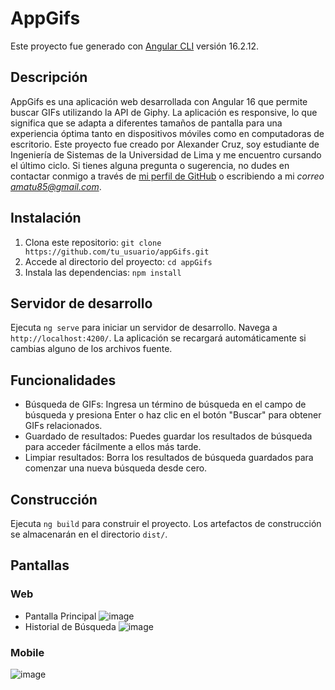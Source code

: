 # AppGifs

Este proyecto fue generado con [Angular CLI](https://github.com/angular/angular-cli) versión 16.2.12.

## Descripción

AppGifs es una aplicación web desarrollada con Angular 16 que permite buscar GIFs utilizando la API de Giphy. La aplicación es responsive, lo que significa que se adapta a diferentes tamaños de pantalla para una experiencia óptima tanto en dispositivos móviles como en computadoras de escritorio.
Este proyecto fue creado por Alexander Cruz, soy estudiante de Ingeniería de Sistemas de la Universidad de Lima y me encuentro cursando el último ciclo. Si tienes alguna pregunta o sugerencia, no dudes en contactar conmigo a través de [mi perfil de GitHub](https://github.com/Alexcapo2022) o escribiendo a mi *correo amatu85@gmail.com*.

## Instalación

1. Clona este repositorio: `git clone https://github.com/tu_usuario/appGifs.git`
2. Accede al directorio del proyecto: `cd appGifs`
3. Instala las dependencias: `npm install`

## Servidor de desarrollo

Ejecuta `ng serve` para iniciar un servidor de desarrollo. Navega a `http://localhost:4200/`. La aplicación se recargará automáticamente si cambias alguno de los archivos fuente.

## Funcionalidades

- Búsqueda de GIFs: Ingresa un término de búsqueda en el campo de búsqueda y presiona Enter o haz clic en el botón "Buscar" para obtener GIFs relacionados.
- Guardado de resultados: Puedes guardar los resultados de búsqueda para acceder fácilmente a ellos más tarde.
- Limpiar resultados: Borra los resultados de búsqueda guardados para comenzar una nueva búsqueda desde cero.

## Construcción

Ejecuta `ng build` para construir el proyecto. Los artefactos de construcción se almacenarán en el directorio `dist/`.

## Pantallas
### Web
- Pantalla Principal
![image](https://github.com/Alexcapo2022/GIFS-APP/assets/98053517/e07e0225-570e-4364-8174-682c31504f43)
- Historial de Búsqueda
![image](https://github.com/Alexcapo2022/GIFS-APP/assets/98053517/432897e6-e445-4018-95dc-15a897a79724)

### Mobile
![image](https://github.com/Alexcapo2022/GIFS-APP/assets/98053517/562c6be9-21f7-45ea-8c2f-8f09f82a10f8)



